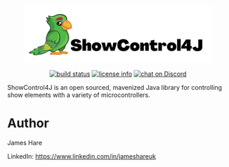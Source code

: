 <p align="center">
    <img src="https://raw.githubusercontent.com/showcontrol4j/showcontrol4j/SCFJ-4/showcontrol4j_banner.png?sanitize=true"
        height="130">
</p>

<p align="center">
    <a href="https://travis-ci.com/ShowControl4J/showcontrol4j">
        <img src="https://travis-ci.com/ShowControl4J/showcontrol4j.svg?branch=main" alt="build status"></a>
  <a href="https://github.com/ShowControl4J/showcontrol4j/blob/main/LICENSE">
        <img src="https://img.shields.io/github/license/showcontrol4j/showcontrol4j" alt="license info"></a>
    <a href="https://discord.gg/D9FBxsW8Gq">
        <img src="https://img.shields.io/discord/833746556481568798?logo=discord" alt="chat on Discord"></a>
</p>

ShowControl4J is an open sourced, mavenized Java library for controlling show elements with a variety of microcontrollers.

# Author
James Hare

LinkedIn: https://www.linkedin.com/in/jameshareuk
